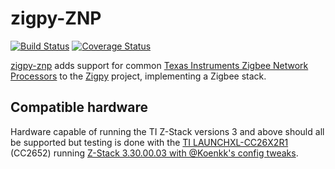 # zigpy-ZNP

[![Build Status](https://travis-ci.com/puddly/zigpy-znp.svg?branch=dev)](https://travis-ci.com/puddly/zigpy-znp)
[![Coverage Status](https://coveralls.io/repos/github/puddly/zigpy-znp/badge.svg?branch=dev)](https://coveralls.io/github/puddly/zigpy-znp?branch=dev)

[zigpy-znp](https://github.com/puddly/zigpy-zhp/) adds support for common [Texas Instruments Zigbee Network Processors](http://dev.ti.com/tirex/content/simplelink_zigbee_sdk_plugin_2_20_00_06/docs/zigbee_user_guide/html/zigbee/developing_zigbee_applications/znp_interface/znp_interface.html) to the [Zigpy](https://github.com/zigpy/) project, implementing a Zigbee stack.

## Compatible hardware

Hardware capable of running the TI Z-Stack versions 3 and above should all be supported but testing is done with the [TI LAUNCHXL-CC26X2R1](https://www.ti.com/tool/LAUNCHXL-CC26X2R1) (CC2652) running [Z-Stack 3.30.00.03 with @Koenkk's config tweaks](https://github.com/Koenkk/Z-Stack-firmware/tree/master/coordinator/Z-Stack_3.x.0/bin).
